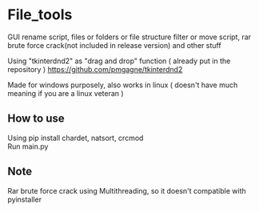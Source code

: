 # File_tools
GUI rename script, files or folders or file structure filter or move script, rar brute force crack(not included in release version) and other stuff   
  
Using "tkinterdnd2" as "drag and drop" function ( already put in the repository ) https://github.com/pmgagne/tkinterdnd2  
  
Made for windows purposely, also works in linux ( doesn't have much meaning if you are a linux veteran )  
  
## How to use
Using pip install chardet, natsort, crcmod  
Run main.py  
## Note
Rar brute force crack using Multithreading, so it doesn't compatible with pyinstaller  
